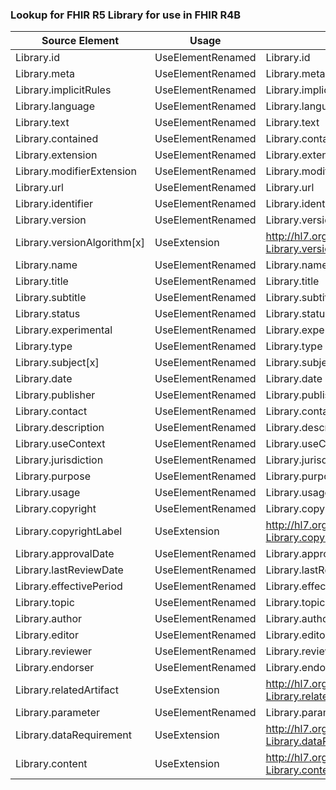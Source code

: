 ### Lookup for FHIR R5 Library for use in FHIR R4B

| Source Element | Usage | Target |
| -------------- | ----- | ------ |
| Library.id | UseElementRenamed | Library.id |
| Library.meta | UseElementRenamed | Library.meta |
| Library.implicitRules | UseElementRenamed | Library.implicitRules |
| Library.language | UseElementRenamed | Library.language |
| Library.text | UseElementRenamed | Library.text |
| Library.contained | UseElementRenamed | Library.contained |
| Library.extension | UseElementRenamed | Library.extension |
| Library.modifierExtension | UseElementRenamed | Library.modifierExtension |
| Library.url | UseElementRenamed | Library.url |
| Library.identifier | UseElementRenamed | Library.identifier |
| Library.version | UseElementRenamed | Library.version |
| Library.versionAlgorithm[x] | UseExtension | http://hl7.org/fhir/5.0/StructureDefinition/extension-Library.versionAlgorithm |
| Library.name | UseElementRenamed | Library.name |
| Library.title | UseElementRenamed | Library.title |
| Library.subtitle | UseElementRenamed | Library.subtitle |
| Library.status | UseElementRenamed | Library.status |
| Library.experimental | UseElementRenamed | Library.experimental |
| Library.type | UseElementRenamed | Library.type |
| Library.subject[x] | UseElementRenamed | Library.subject[x] |
| Library.date | UseElementRenamed | Library.date |
| Library.publisher | UseElementRenamed | Library.publisher |
| Library.contact | UseElementRenamed | Library.contact |
| Library.description | UseElementRenamed | Library.description |
| Library.useContext | UseElementRenamed | Library.useContext |
| Library.jurisdiction | UseElementRenamed | Library.jurisdiction |
| Library.purpose | UseElementRenamed | Library.purpose |
| Library.usage | UseElementRenamed | Library.usage |
| Library.copyright | UseElementRenamed | Library.copyright |
| Library.copyrightLabel | UseExtension | http://hl7.org/fhir/5.0/StructureDefinition/extension-Library.copyrightLabel |
| Library.approvalDate | UseElementRenamed | Library.approvalDate |
| Library.lastReviewDate | UseElementRenamed | Library.lastReviewDate |
| Library.effectivePeriod | UseElementRenamed | Library.effectivePeriod |
| Library.topic | UseElementRenamed | Library.topic |
| Library.author | UseElementRenamed | Library.author |
| Library.editor | UseElementRenamed | Library.editor |
| Library.reviewer | UseElementRenamed | Library.reviewer |
| Library.endorser | UseElementRenamed | Library.endorser |
| Library.relatedArtifact | UseExtension | http://hl7.org/fhir/5.0/StructureDefinition/extension-Library.relatedArtifact |
| Library.parameter | UseElementRenamed | Library.parameter |
| Library.dataRequirement | UseExtension | http://hl7.org/fhir/5.0/StructureDefinition/extension-Library.dataRequirement |
| Library.content | UseExtension | http://hl7.org/fhir/5.0/StructureDefinition/extension-Library.content |
